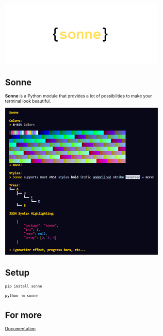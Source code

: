 ![Logo](https://github.com/sonnelib/sonne/blob/main/logo.png)

# Sonne
**Sonne** is a Python module that provides a lot of possibilities to make your terminal look beautiful.

![Features](https://github.com/sonnelib/sonne/blob/main/sonne.png)

# Setup
```python
pip install sonne
```
```python
python -m sonne
```

# For more
[Documentation](https://sonne.readthedocs.io "Documentation")